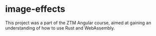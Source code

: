 # image-effects

This project was a part of the ZTM Angular course, aimed at gaining an understanding of how to use Rust and WebAssembly.
